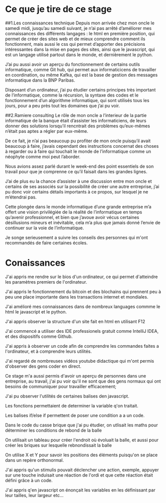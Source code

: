 # Ce que je tire de ce stage
##1.Les connaissances technique
Depuis mon arrivée chez mon oncle le samedi midi, jusqu’au samedi suivant, je n’ai pas arrêté d’améliorer mes connaissances des différents langages : le html en première position, qui permet de créer des sites web et de mieux comprendre comment ils fonctionnent, mais aussi le css qui permet d’apporter des précisions intéressantes dans la mise en pages des sites, ainsi que le javascript, qui est un langage utilisé partout dans le monde, et dernièrement le python.
 
 J’ai pu aussi avoir un aperçu du fonctionnement de certains outils informatique, comme Git hub, qui permet aux informaticicens de travailler en coordination, ou même Kafka, qui est la base de gestion des messages informatique dans la BNP Paribas.
  
 Disposant d’un ordinateur, j’ai pu étudier certains principes très important de l’informatique, comme la récursion, la syntaxe des codes et le fonctionnement d’un algorithme informatique, qui sont utilisés tous les jours, pour a peu près tout les domaines que j’ai pu voir.

##2.Ramiere consulting
Le rôle de mon oncle a l’interieur de la partie informatique de la banque était d’assister les informaticiens, de leurs donner des solutions lorsqu’il rencntrait des problèmes qu’eux-mêmes n’était pas aptes a régler par eux-même.
 
 De ce fait, je n’ai pas beaucoup pu profiter de mon oncle puisqu’il avait beaucoup à faire, j’avais cependant des instructions concernat des choses à regarder ou à faire qui touchait le monde de l’informatique comme un néophyte comme moi peut l’aborder.
  
  Nous avions assez parlé durant le week-end des point essentiels de son travail pour que je comprenne ce qu’il faisait dans les grandes lignes. 
  
  J’ai de plus eu la chance d’assister à une discussion entre mon oncle et certains de ses associés sur la possibilité de créer une autre entreprise, j’ai pu donc voir certains détails importants à ce propos, sur lesquel je ne m’étendrai pas.
   
Cette plongée dans le monde informatique d’une grande entreprise m’a offert une vision privilégiée de la réalité de l’informatique en temps qu’avenir professionnel, et bien que j’avoue avoir vécus certaines désillusions mineurs et inévitable, cela m’a plus que jamais donné l’envie de continuer sur la voie de l’informatique.
 
 Je songe serieusement a suivre les conseils des personnes qui m'ont recommandés de faire certaines écoles.
 
# Conaissances
J'ai appris me rendre sur le bios d'un ordinateur, ce qui permet d'atteindre les paramètres premiers de l'ordinateur.
 
J'ai appris le fonctionnement du bitcoin et des blochains qui prennent peu à peu une place importante dans les transactions internet et mondiales.

J'ai amélioré mes connaissances dans de nombreux languages commme le html le javascript et le python.
   
J'ai appris observer la structure d'un site fait en html en utilisant F12

J'ai commencé a utiliser des IDE professionels gratuit comme IntelliJ IDEA, et des
dispositifs comme Github.

J'ai appris à observer un code afin de comprendre les commandes faites a l'ordinateur, et à comprendre leurs utilités.

J'ai regardé de nombreuses vidéos youtube didactique qui m'ont permis d'observer des gens coder en direct.

Ce stage m'a aussi permis d'avoir un aperçu de personnes dans une entreprise, au travail,
j'ai pu voir qu'il ne sont que des gens normaux qui ont besoins de communiquer pour travailler efficacement;

J'ai pu observer l'utilités de certaines balises den javascript.

Les fonctions permettaient de determiner la variable q'on traitait.

Les balises if/else if permettent de poser une condition a a un code.

Dans le code du casse brique que j'ai pu étudier, on utlisait les maths pour déterminer les conditions de rebond de la balle

On utilisait un tableau pour créer l'endroit où évoluait la  balle, et aussi pour créer les briques sur lesquelle rebnondissait la balle

On utilise X et Y pour savoir les positions des éléments puisqu'on se place dans un repère orthonormal.

J'ai appris qu'un stimulis pouvait déclencher une action, exemple, appuyer sur une touche induisait une réaction de l'ordi
et que cette réaction était défini grâce à un code.

J'ai appris q'en javascript on énonçait les variables en les définissant par leur tailles, leur largeur etc... 




 
 
 
